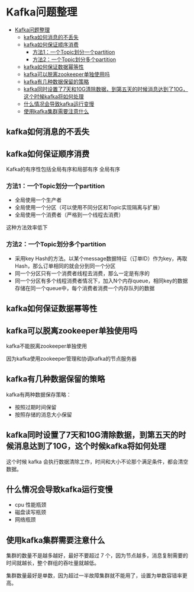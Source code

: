 # Kafka问题整理

- [Kafka问题整理](#kafka问题整理)
  - [kafka如何消息的不丢失](#kafka如何消息的不丢失)
  - [kafka如何保证顺序消费](#kafka如何保证顺序消费)
    - [方法1：一个Topic划分一个partition](#方法1一个topic划分一个partition)
    - [方法2：一个Topic划分多个partition](#方法2一个topic划分多个partition)
  - [kafka如何保证数据幂等性](#kafka如何保证数据幂等性)
  - [kafka可以脱离zookeeper单独使用吗](#kafka可以脱离zookeeper单独使用吗)
  - [kafka有几种数据保留的策略](#kafka有几种数据保留的策略)
  - [kafka同时设置了7天和10G清除数据，到第五天的时候消息达到了10G，这个时候kafka将如何处理](#kafka同时设置了7天和10g清除数据到第五天的时候消息达到了10g这个时候kafka将如何处理)
  - [什么情况会导致kafka运行变慢](#什么情况会导致kafka运行变慢)
  - [使用kafka集群需要注意什么](#使用kafka集群需要注意什么)

## kafka如何消息的不丢失

## kafka如何保证顺序消费

Kafka的有序性包括全局有序和局部有序
全局有序

### 方法1：一个Topic划分一个partition

- 全局使用一个生产者
- 全局使用一个分区（可以使用不同分区和Topic实现隔离与扩展）
- 全局使用一个消费者（严格到一个线程去消费）
  
这种方法效率低下

### 方法2：一个Topic划分多个partition

- 采用key Hash的方法。以某个message数据特征（订单ID）作为key，再取Hash，那么订单相同的就会分到同一个分区
- 同一个分区只有一个消费者线程去消费，那么一定是有序的
- 同一个分区有多个线程消费者情况下，加入N个内存queue，相同key的数据存储在同一个queue中，每个消费者消费一个内存队列的数据

## kafka如何保证数据幂等性

## kafka可以脱离zookeeper单独使用吗

kafka不能脱离zookeeper单独使用

因为kafka使用zookeeper管理和协调kafka的节点服务器

## kafka有几种数据保留的策略

kafka有两种数据保存策略：

- 按照过期时间保留
- 按照存储的消息大小保留

## kafka同时设置了7天和10G清除数据，到第五天的时候消息达到了10G，这个时候kafka将如何处理

这个时候 kafka 会执行数据清除工作，时间和大小不论那个满足条件，都会清空数据。

## 什么情况会导致kafka运行变慢

- cpu 性能瓶颈
- 磁盘读写瓶颈
- 网络瓶颈

## 使用kafka集群需要注意什么

集群的数量不是越多越好，最好不要超过 7 个，因为节点越多，消息复制需要的时间就越长，整个群组的吞吐量就越低。

集群数量最好是单数，因为超过一半故障集群就不能用了，设置为单数容错率更高。
